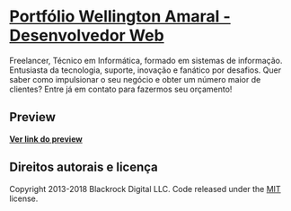# [Portfólio Wellington Amaral - Desenvolvedor Web](http://wellingtonamaral.github.io/)

Freelancer, Técnico em Informática, formado em sistemas de informação. Entusiasta da tecnologia, suporte, inovação e fanático por desafios. Quer saber como impulsionar o seu negócio e obter um número maior de clientes? Entre já em contato para fazermos seu orçamento!

## Preview

**[Ver link do preview](http://wellingtonamaral.github.io/)**

## Direitos autorais e licença

Copyright 2013-2018 Blackrock Digital LLC. Code released under the [MIT](https://github.com/BlackrockDigital/startbootstrap-agency/blob/gh-pages/LICENSE) license.

